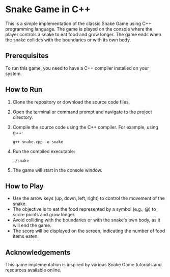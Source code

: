 # Snake Game in C++

This is a simple implementation of the classic Snake Game using C++ programming language. The game is played on the console where the player controls a snake to eat food and grow longer. The game ends when the snake collides with the boundaries or with its own body.

## Prerequisites

To run this game, you need to have a C++ compiler installed on your system.

## How to Run

1. Clone the repository or download the source code files.

2. Open the terminal or command prompt and navigate to the project directory.

3. Compile the source code using the C++ compiler. For example, using g++:

   ```shell
   g++ snake.cpp -o snake
   ```

4. Run the compiled executable:

   ```shell
   ./snake
   ```

5. The game will start in the console window.

## How to Play

- Use the arrow keys (up, down, left, right) to control the movement of the snake.
- The objective is to eat the food represented by a symbol (e.g., @) to score points and grow longer.
- Avoid colliding with the boundaries or with the snake's own body, as it will end the game.
- The score will be displayed on the screen, indicating the number of food items eaten.

## Acknowledgements

This game implementation is inspired by various Snake Game tutorials and resources available online.
